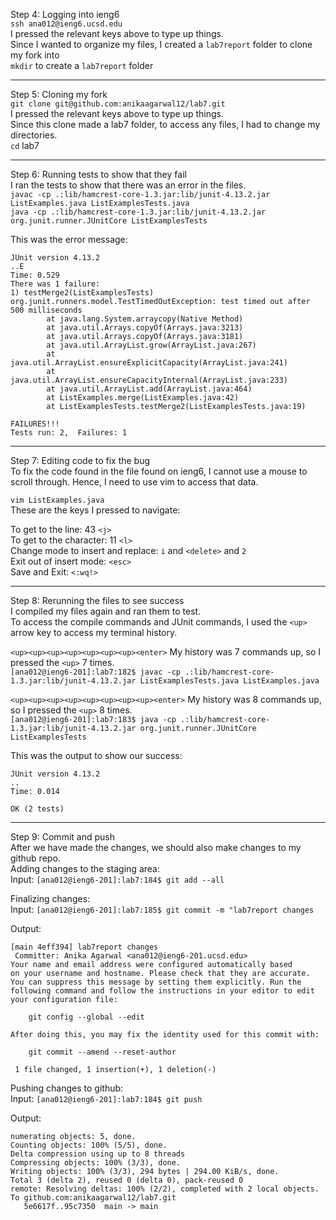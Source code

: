 Step 4: Logging into ieng6   
`ssh ana012@ieng6.ucsd.edu`   
I pressed the relevant keys above to type up things.    
Since I wanted to organize my files, I created a `lab7report` folder to clone my fork into   
`mkdir` to create a  `lab7report` folder

--- 


Step 5: Cloning my fork   
`git clone git@github.com:anikaagarwal12/lab7.git`    
I pressed the relevant keys above to type up things.    
Since this clone made a lab7 folder, to access any files, I had to change my directories.    
`cd` lab7

--- 

Step 6: Running tests to show that they fail   
I ran the tests to show that there was an error in the files.     
`javac -cp .:lib/hamcrest-core-1.3.jar:lib/junit-4.13.2.jar ListExamples.java ListExamplesTests.java`   
`java -cp .:lib/hamcrest-core-1.3.jar:lib/junit-4.13.2.jar org.junit.runner.JUnitCore ListExamplesTests`   
   
This was the error message:   
```
JUnit version 4.13.2
..E
Time: 0.529
There was 1 failure:
1) testMerge2(ListExamplesTests)
org.junit.runners.model.TestTimedOutException: test timed out after 500 milliseconds
        at java.lang.System.arraycopy(Native Method)
        at java.util.Arrays.copyOf(Arrays.java:3213)
        at java.util.Arrays.copyOf(Arrays.java:3181)
        at java.util.ArrayList.grow(ArrayList.java:267)
        at java.util.ArrayList.ensureExplicitCapacity(ArrayList.java:241)
        at java.util.ArrayList.ensureCapacityInternal(ArrayList.java:233)
        at java.util.ArrayList.add(ArrayList.java:464)
        at ListExamples.merge(ListExamples.java:42)
        at ListExamplesTests.testMerge2(ListExamplesTests.java:19)

FAILURES!!!
Tests run: 2,  Failures: 1
```

--- 

Step 7: Editing code to fix the bug   
To fix the code found in the file found on ieng6, I cannot use a mouse to scroll through. Hence, I need to use vim to access that data.  
  
`vim ListExamples.java`  
These are the keys I pressed to navigate:   

To get to the line: 43 `<j>`   
To get to the character: 11 `<l>`   
Change mode to insert and replace: `i` and `<delete>` and `2`   
Exit out of insert mode: `<esc>`   
Save and Exit: `<:wq!>`   

--- 

Step 8: Rerunning the files to see success   
I compiled my files again and ran them to test.    
To access the compile commands and JUnit commands, I used the `<up>` arrow key to access my terminal history.

`<up><up><up><up><up><up><up><enter>` My history was 7 commands up, so I pressed the `<up>` 7 times.    
`[ana012@ieng6-201]:lab7:182$ javac -cp .:lib/hamcrest-core-1.3.jar:lib/junit-4.13.2.jar ListExamplesTests.java ListExamples.java`


`<up><up><up><up><up><up><up><up><enter>` My history was 8 commands up, so I pressed the `<up>` 8 times.   
`[ana012@ieng6-201]:lab7:183$ java -cp .:lib/hamcrest-core-1.3.jar:lib/junit-4.13.2.jar org.junit.runner.JUnitCore ListExamplesTests`   
   
This was the output to show our success:   
```
JUnit version 4.13.2
..
Time: 0.014

OK (2 tests)
```

--- 

Step 9: Commit and push  
After we have made the changes, we should also make changes to my github repo.   
Adding changes to the staging area:   
Input: `[ana012@ieng6-201]:lab7:184$ git add --all`

Finalizing changes:   
Input: `[ana012@ieng6-201]:lab7:185$ git commit -m "lab7report changes`  

Output:   
``` 
[main 4eff394] lab7report changes
 Committer: Anika Agarwal <ana012@ieng6-201.ucsd.edu>
Your name and email address were configured automatically based
on your username and hostname. Please check that they are accurate.
You can suppress this message by setting them explicitly. Run the
following command and follow the instructions in your editor to edit
your configuration file:

    git config --global --edit

After doing this, you may fix the identity used for this commit with:

    git commit --amend --reset-author

 1 file changed, 1 insertion(+), 1 deletion(-)
```
Pushing changes to github:    
Input: `[ana012@ieng6-201]:lab7:184$ git push`   

Output:    
```
numerating objects: 5, done.
Counting objects: 100% (5/5), done.
Delta compression using up to 8 threads
Compressing objects: 100% (3/3), done.
Writing objects: 100% (3/3), 294 bytes | 294.00 KiB/s, done.
Total 3 (delta 2), reused 0 (delta 0), pack-reused 0
remote: Resolving deltas: 100% (2/2), completed with 2 local objects.
To github.com:anikaagarwal12/lab7.git
   5e6617f..95c7350  main -> main
```


